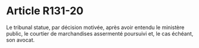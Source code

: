 # Article R131-20

Le tribunal statue, par décision motivée, après avoir entendu le ministère public, le courtier de marchandises assermenté poursuivi et, le cas échéant, son avocat.
